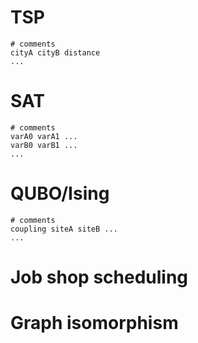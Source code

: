# TSP

    # comments
    cityA cityB distance
    ...

# SAT

    # comments
    varA0 varA1 ...
    varB0 varB1 ...
    ...

# QUBO/Ising

    # comments
    coupling siteA siteB ...
    ...

# Job shop scheduling

# Graph isomorphism